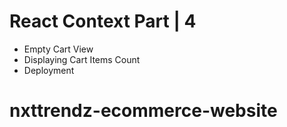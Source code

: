 # React Context Part | 4

- Empty Cart View
- Displaying Cart Items Count
- Deployment
# nxttrendz-ecommerce-website
